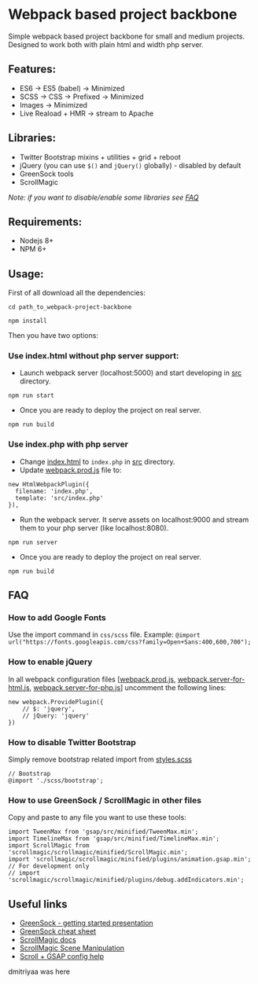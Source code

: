 # Webpack based project backbone

Simple webpack based project backbone for small and medium projects.
Designed to work both with plain html and width php server.

## Features:

- ES6 -> ES5 (babel) -> Minimized
- SCSS -> CSS -> Prefixed -> Minimized
- Images -> Minimized
- Live Reaload + HMR -> stream to Apache

## Libraries:

- Twitter Bootstrap mixins + utilities + grid + reboot
- jQuery (you can use `$()` and `jQuery()` globally) - disabled by default
- GreenSock tools
- ScrollMagic

_Note: if you want to disable/enable some libraries see [FAQ](https://github.com/dmitriyaa/webpack-project-backbone#faq)_

## Requirements:

- Nodejs 8+
- NPM 6+

## Usage:

First of all download all the dependencies:

```
cd path_to_webpack-project-backbone
```

```
npm install
```

Then you have two options:

### Use index.html without php server support:

- Launch webpack server (localhost:5000) and start developing in [src](./src) directory.

```
npm run start
```

- Once you are ready to deploy the project on real server.

```
npm run build
```

### Use index.php with php server

- Change [index.html](./src/index.html) to `index.php` in [src](./src) directory.
- Update [webpack.prod.js](./webpack.prod.js) file to:

```
new HtmlWebpackPlugin({
  filename: 'index.php',
  template: 'src/index.php'
}),
```

- Run the webpack server. It serve assets on localhost:9000 and stream them to your php server (like localhost:8080).

```
npm run server
```

- Once you are ready to deploy the project on real server.

```
npm run build
```

## FAQ

### How to add Google Fonts

Use the import command in `css/scss` file.
Example: `@import url("https://fonts.googleapis.com/css?family=Open+Sans:400,600,700");`

### How to enable jQuery

In all webpack configuration files [[webpack.prod.js](./webpack.prod.js), [webpack.server-for-html.js](./webpack.server-for-html.js), [webpack.server-for-php.js](./webpack.server-for-php.js)] uncomment the following lines:

```
new webpack.ProvidePlugin({
    // $: 'jquery',
    // jQuery: 'jquery'
})
```

### How to disable Twitter Bootstrap

Simply remove bootstrap related import from [styles.scss](./src/styles.scss)

```
// Bootstrap
@import './scss/bootstrap';
```

### How to use GreenSock / ScrollMagic in other files

Copy and paste to any file you want to use these tools:

```
import TweenMax from 'gsap/src/minified/TweenMax.min';
import TimelineMax from 'gsap/src/minified/TimelineMax.min';
import ScrollMagic from 'scrollmagic/scrollmagic/minified/ScrollMagic.min';
import 'scrollmagic/scrollmagic/minified/plugins/animation.gsap.min';
// For development only
// import 'scrollmagic/scrollmagic/minified/plugins/debug.addIndicators.min';
```

## Useful links

- [GreenSock - getting started presentation](https://greensock.com/jump-start-js)
- [GreenSock cheat sheet](https://ihatetomatoes.net/greensock-cheat-sheet/)
- [ScrollMagic docs](https://github.com/janpaepke/ScrollMagic/wiki/Getting-Started-:-How-to-use-ScrollMagic)
- [ScrollMagic Scene Manipulation](http://scrollmagic.io/examples/basic/scene_manipulation.html)
- [Scroll + GSAP config help](https://www.grzegorowski.com/scrollmagic-setup-for-webpack-commonjs/)

dmitriyaa was here
